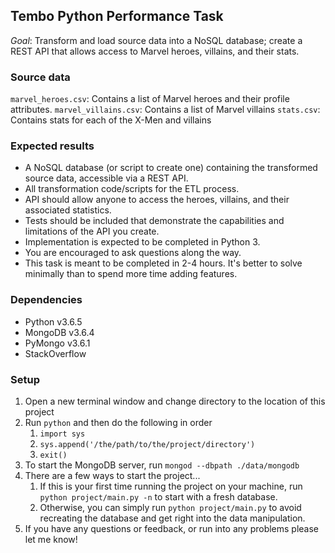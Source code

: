 ## Tembo Python Performance Task
*Goal*: Transform and load source data into a NoSQL database; create a REST API that allows access to Marvel heroes, villains, and their stats.

### Source data
`marvel_heroes.csv`: Contains a list of Marvel heroes and their profile attributes.
`marvel_villains.csv`: Contains a list of Marvel villains
`stats.csv`: Contains stats for each of the X-Men and villains

### Expected results
* A NoSQL database (or script to create one) containing the transformed source data, accessible via a REST API.
* All transformation code/scripts for the ETL process.
* API should allow anyone to access the heroes, villains, and their associated statistics.
* Tests should be included that demonstrate the capabilities and limitations of the API you create.
* Implementation is expected to be completed in Python 3.
* You are encouraged to ask questions along the way.
* This task is meant to be completed in 2-4 hours. It's better to solve minimally than to spend more time adding features.

### Dependencies
* Python v3.6.5
* MongoDB v3.6.4
* PyMongo v3.6.1
* StackOverflow

### Setup
1. Open a new terminal window and change directory to the location of this project
2. Run `python` and then do the following in order
    1. `import sys`
    2. `sys.append('/the/path/to/the/project/directory')`
    3. `exit()`
2. To start the MongoDB server, run `mongod --dbpath ./data/mongodb`
3. There are a few ways to start the project...
    1. If this is your first time running the project on your machine, run `python project/main.py -n` to start with a fresh database.
    2. Otherwise, you can simply run `python project/main.py` to avoid recreating the database and get right into the data manipulation.
4. If you have any questions or feedback, or run into any problems please let me know!